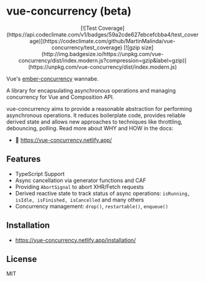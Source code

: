 # vue-concurrency (beta)

<p align="center">
  [![Test Coverage](https://api.codeclimate.com/v1/badges/59a2cde627ebcefcbba4/test_coverage)](https://codeclimate.com/github/MartinMalinda/vue-concurrency/test_coverage)
  [![gzip size](http://img.badgesize.io/https://unpkg.com/vue-concurrency/dist/index.modern.js?compression=gzip&label=gzip)](https://unpkg.com/vue-concurrency/dist/index.modern.js)

Vue's [ember-concurrency](http://ember-concurrency.com/) wannabe.

A library for encapsulating asynchronous operations and managing concurrency for Vue and Composition API.

</p>

vue-concurrency aims to provide a reasonable abstraction for performing asynchronous operations. It reduces boilerplate code, provides reliable derived state and allows new approaches to techniques like throttling, debouncing, polling. Read more about WHY and HOW in the docs:

- 📖 https://vue-concurrency.netlify.app/

## Features

- TypeScript Support
- Async cancellation via generator functions and CAF
- Providing `AbortSignal` to abort XHR/Fetch requests
- Derived reactive state to track status of async operations: `isRunning, isIdle, isFinished, isCancelled` and many others
- Concurrency management: `drop()`, `restartable()`, `enqueue()`

## Installation

- https://vue-concurrency.netlify.app/installation/

## License

MIT
